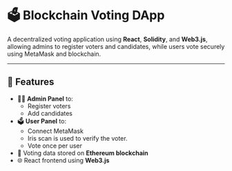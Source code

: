 # 🗳️ Blockchain Voting DApp

A decentralized voting application using **React**, **Solidity**, and **Web3.js**, allowing admins to register voters and candidates, while users vote securely using MetaMask and blockchain.

---

## 🚀 Features

- 🧑‍💼 **Admin Panel** to:
  - Register voters
  - Add candidates
- 🗳️ **User Panel** to:
  - Connect MetaMask
  - Iris scan is used to verify the voter.
  - Vote once per user
- 🔐 Voting data stored on **Ethereum blockchain**
- 🌐 React frontend using **Web3.js**


